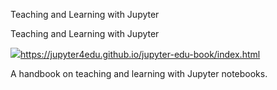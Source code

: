 Teaching and Learning with Jupyter

Teaching and Learning with Jupyter

![](../_resources/97c6417ed01bdc0ae3ef32ae4894fd03.png)https://jupyter4edu.github.io/jupyter-edu-book/index.html

A handbook on teaching and learning with Jupyter notebooks.